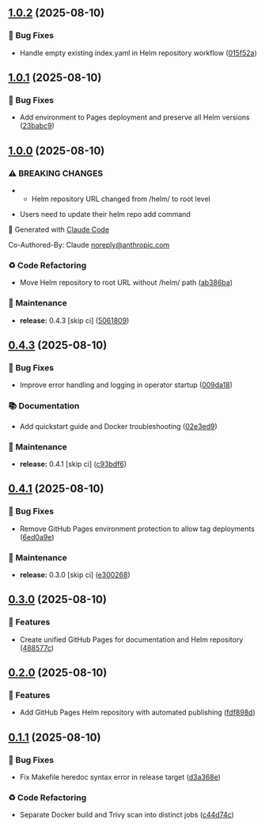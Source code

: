 ## [1.0.2](https://github.com/panteparak/vault-autounseal-operator/compare/v1.0.1...v1.0.2) (2025-08-10)

### 🐛 Bug Fixes

* Handle empty existing index.yaml in Helm repository workflow ([015f52a](https://github.com/panteparak/vault-autounseal-operator/commit/015f52ad7776fb687b05df9b8fafe3491bec111e))

## [1.0.1](https://github.com/panteparak/vault-autounseal-operator/compare/v1.0.0...v1.0.1) (2025-08-10)

### 🐛 Bug Fixes

* Add environment to Pages deployment and preserve all Helm versions ([23babc9](https://github.com/panteparak/vault-autounseal-operator/commit/23babc9ee33c0004d429045cdc860d034212cfc2))

## [1.0.0](https://github.com/panteparak/vault-autounseal-operator/compare/v0.4.4...v1.0.0) (2025-08-10)

### ⚠ BREAKING CHANGES

* - Helm repository URL changed from /helm/ to root level
- Users need to update their helm repo add command

🤖 Generated with [Claude Code](https://claude.ai/code)

Co-Authored-By: Claude <noreply@anthropic.com>

### ♻️ Code Refactoring

* Move Helm repository to root URL without /helm/ path ([ab386ba](https://github.com/panteparak/vault-autounseal-operator/commit/ab386ba893630e310748f58ca4cc4b9f4622eab3))

### 🔧 Maintenance

* **release:** 0.4.3 [skip ci] ([5061809](https://github.com/panteparak/vault-autounseal-operator/commit/50618093c78d0a120b6e1057356518ff4460ca89))

## [0.4.3](https://github.com/panteparak/vault-autounseal-operator/compare/v0.4.2...v0.4.3) (2025-08-10)

### 🐛 Bug Fixes

* Improve error handling and logging in operator startup ([009da18](https://github.com/panteparak/vault-autounseal-operator/commit/009da18048f90cbb846410e31b57c8b22f0f30b8))

### 📚 Documentation

* Add quickstart guide and Docker troubleshooting ([02e3ed9](https://github.com/panteparak/vault-autounseal-operator/commit/02e3ed96eae653f779350853eae368bdda723d23))

### 🔧 Maintenance

* **release:** 0.4.1 [skip ci] ([c93bdf6](https://github.com/panteparak/vault-autounseal-operator/commit/c93bdf6fdc7db23e7d2e79f44d6d3d9058aaf977))

## [0.4.1](https://github.com/panteparak/vault-autounseal-operator/compare/v0.4.0...v0.4.1) (2025-08-10)

### 🐛 Bug Fixes

* Remove GitHub Pages environment protection to allow tag deployments ([6ed0a9e](https://github.com/panteparak/vault-autounseal-operator/commit/6ed0a9e60dc5554423904ec76559b44c3e290ccd))

### 🔧 Maintenance

* **release:** 0.3.0 [skip ci] ([e300268](https://github.com/panteparak/vault-autounseal-operator/commit/e30026866c33a8824b696e93314e210e71b90cf9))

## [0.3.0](https://github.com/panteparak/vault-autounseal-operator/compare/v0.2.0...v0.3.0) (2025-08-10)

### 🚀 Features

* Create unified GitHub Pages for documentation and Helm repository ([488577c](https://github.com/panteparak/vault-autounseal-operator/commit/488577c85cc6683145e299949be97480440c6627))

## [0.2.0](https://github.com/panteparak/vault-autounseal-operator/compare/v0.1.1...v0.2.0) (2025-08-10)

### 🚀 Features

* Add GitHub Pages Helm repository with automated publishing ([fdf898d](https://github.com/panteparak/vault-autounseal-operator/commit/fdf898d6d411b4ada34da12a0a7ab2c7a30d1cfc))

## [0.1.1](https://github.com/panteparak/vault-autounseal-operator/compare/v0.1.0...v0.1.1) (2025-08-10)

### 🐛 Bug Fixes

* Fix Makefile heredoc syntax error in release target ([d3a368e](https://github.com/panteparak/vault-autounseal-operator/commit/d3a368e8814ca50c0cde11db3337a07f3c494857))

### ♻️ Code Refactoring

* Separate Docker build and Trivy scan into distinct jobs ([c44d74c](https://github.com/panteparak/vault-autounseal-operator/commit/c44d74c07a4898ce21ab260c094fb88744f74006))
